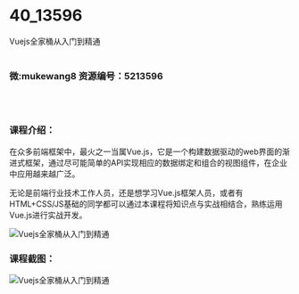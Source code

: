 # 40_13596
Vuejs全家桶从入门到精通
<br/></br>
<h3>微:mukewang8 资源编号：5213596</h3>
<br/></br>
<h3>课程介绍：</h3>
<p>在众多前端框架中，最火之一当属Vue.js，它是一个构建数据驱动的web界面的渐进式框架，通过尽可能简单的API实现相应的数据绑定和组合的视图组件，在企业中应用越来越广泛。</p>
<p>无论是前端行业技术工作人员，还是想学习Vue.js框架人员，或者有HTML+CSS/JS基础的同学都可以通过本课程将知识点与实战相结合，熟练运用Vue.js进行实战开发。</p>
<p><img src="https://www.ko996.com/wp-content/uploads/img/2020/06/1-10-300x240.png" alt="Vuejs全家桶从入门到精通"></p>
<div class="info-desc">
<h3>课程截图：</h3>
<p><img src="https://www.ko996.com/wp-content/uploads/img/2020/06/2-11.png" alt="Vuejs全家桶从入门到精通"></p>
<p>&nbsp;</p>


			
</div>
